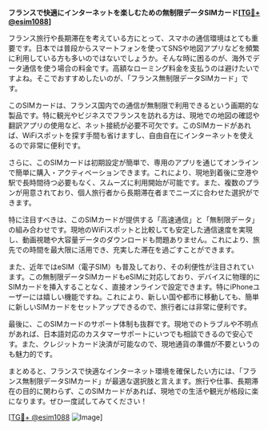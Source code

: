 **フランスで快適にインターネットを楽しむための無制限データSIMカード[[TG💪+ @esim1088](https://t.me/s/esim1088)]**

フランス旅行や長期滞在を考えている方にとって、スマホの通信環境はとても重要です。日本では普段からスマートフォンを使ってSNSや地図アプリなどを頻繁に利用している方も多いのではないでしょうか。そんな時に困るのが、海外でデータ通信を使う場合の料金です。高額なローミング料金を支払うのは避けたいですよね。そこでおすすめしたいのが、「フランス無制限データSIMカード」です。

このSIMカードは、フランス国内での通信が無制限で利用できるという画期的な製品です。特に観光やビジネスでフランスを訪れる方は、現地での地図の確認や翻訳アプリの使用など、ネット接続が必要不可欠です。このSIMカードがあれば、WiFiスポットを探す手間も省けますし、自由自在にインターネットを使えるので非常に便利です。

さらに、このSIMカードは初期設定が簡単で、専用のアプリを通じてオンラインで簡単に購入・アクティベーションできます。これにより、現地到着後に空港や駅で長時間待つ必要もなく、スムーズに利用開始が可能です。また、複数のプランが用意されており、個人旅行者から長期滞在者までニーズに合わせた選択ができます。

特に注目すべきは、このSIMカードが提供する「高速通信」と「無制限データ」の組み合わせです。現地のWiFiスポットと比較しても安定した通信速度を実現し、動画視聴や大容量データのダウンロードも問題ありません。これにより、旅先での時間を最大限に活用でき、充実した滞在を過ごすことができます。

また、近年ではeSIM（電子SIM）も普及しており、その利便性が注目されています。この無制限データSIMカードもeSIMに対応しており、デバイスに物理的にSIMカードを挿入することなく、直接オンラインで設定できます。特にiPhoneユーザーには嬉しい機能ですね。これにより、新しい国や都市に移動しても、簡単に新しいSIMカードをセットアップできるので、旅行者には非常に便利です。

最後に、このSIMカードのサポート体制も抜群です。現地でのトラブルや不明点があれば、日本語対応のカスタマーサポートにいつでも相談できるので安心です。また、クレジットカード決済が可能なので、現地通貨の準備が不要というのも魅力的です。

まとめると、フランスで快適なインターネット環境を確保したい方には、「フランス無制限データSIMカード」が最適な選択肢と言えます。旅行や仕事、長期滞在の目的に関わらず、このSIMカードがあれば、現地での生活や観光が格段に楽になります。ぜひ一度試してみてください！

[[TG💪+ @esim1088](https://t.me/s/esim1088) ![Image](https://i.postimg.cc/Y0z9fWf4/image.png)]